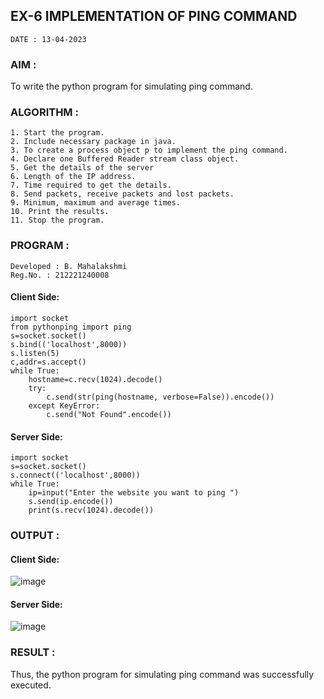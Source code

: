 ## EX-6 IMPLEMENTATION OF PING COMMAND
```
DATE : 13-04-2023
```
### AIM :
To write the python program for simulating ping command.
### ALGORITHM :
```
1. Start the program.
2. Include necessary package in java.
3. To create a process object p to implement the ping command.
4. Declare one Buffered Reader stream class object.
5. Get the details of the server
6. Length of the IP address.
7. Time required to get the details.
8. Send packets, receive packets and lost packets.
9. Minimum, maximum and average times.
10. Print the results.
11. Stop the program.
```
### PROGRAM :
```
Developed : B. Mahalakshmi
Reg.No. : 212221240008
```
#### Client Side:
```
import socket
from pythonping import ping
s=socket.socket()
s.bind(('localhost',8000))
s.listen(5)
c,addr=s.accept()
while True:
    hostname=c.recv(1024).decode()
    try:
        c.send(str(ping(hostname, verbose=False)).encode())
    except KeyError:
        c.send("Not Found".encode())
```
#### Server Side:
```
import socket
s=socket.socket()
s.connect(('localhost',8000))
while True:
    ip=input("Enter the website you want to ping ")
    s.send(ip.encode())
    print(s.recv(1024).decode())
```
### OUTPUT :
#### Client Side:
![image](https://github.com/Pavan-Gv/EX-6/assets/94827772/4c043989-1ce8-4a79-a6b0-5b3d7b260c58)
#### Server Side:
![image](https://github.com/Pavan-Gv/EX-6/assets/94827772/10f5575f-6ecc-41e6-a9c9-e5a17e5ebee4)
### RESULT :
Thus, the python program for simulating ping command was successfully executed.

